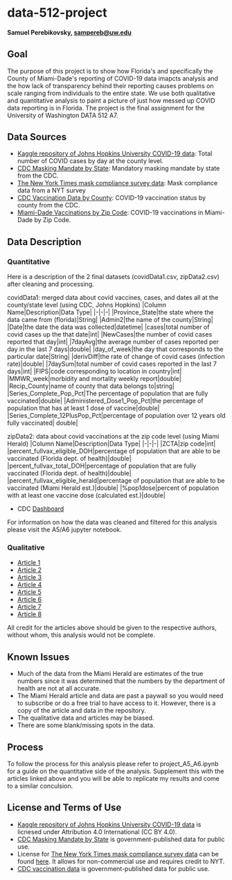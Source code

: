 # data-512-project
#### Samuel Perebikovsky, sampereb@uw.edu

## Goal
The purpose of this project is to show how Florida's and specifically the County of Miami-Dade's reporting of COVID-19 data imapcts analysis and the how lack of transparency behind their reporting causes problems on scale ranging from individuals to the entire state. We use both qualitative and quantitative analysis to paint a picture of just how messed up COVID data reporting is in Florida. The project is the final assignment for the University of Washington DATA 512 A7. 


## Data Sources
- [Kaggle repository of Johns Hopkins University COVID-19 data](https://www.kaggle.com/antgoldbloom/covid19-data-from-john-hopkins-university?select=RAW_us_confirmed_cases.csv): Total number of COVID cases by day at the county level.
- [CDC Masking Mandate by State](https://data.cdc.gov/Policy-Surveillance/U-S-State-and-Territorial-Public-Mask-Mandates-Fro/62d6-pm5i): Mandatory masking mandate by state from the CDC.
- [The New York Times mask compliance survey data](https://github.com/nytimes/covid-19-data/tree/master/mask-use): Mask compliance data from a NYT survey
- [CDC Vaccination Data by County](https://data.cdc.gov/Vaccinations/COVID-19-Vaccinations-in-the-United-States-County/8xkx-amqh/data): COVID-19 vaccination status by county from the CDC.
- [Miami-Dade Vaccinations by Zip Code](https://www.miamiherald.com/news/coronavirus/article254801602.html): COVID-19 vaccinations in Miami-Dade by Zip Code.


## Data Description

### Quantitative

Here is a description of the 2 final datasets (covidData1.csv, zipData2.csv) after cleaning and processing.

covidData1: merged data about covid vaccines, cases, and dates all at the county/state level (using CDC, Johns Hopkins)
|Column Name|Description|Data Type|
|-|-|-|
|Province_State|the state where the data came from (florida)|String|
|Admin2|the name of the county|String|
|Date|the date the data was collected|datetime|
|cases|total number of covid cases up the that date|int|
|NewCases|the number of covid cases reported that day|int|
|7dayAvg|the average number of cases reported per day in the last 7 days|double|
|day_of_week|the day that corresponds to the particular date|String|
|derivDiff|the rate of change of covid cases (infection rate)|double|
|7daySum|total number of covid cases reported in the last 7 days|int|
|FIPS|code corresponding to location in country|int|
|MMWR_week|morbidity and mortality weekly report|double|
|Recip_County|name of county that data belongs to|string|
|Series_Complete_Pop_Pct|The percentage of population that are fully vaccinated|double|
|Administered_Dose1_Pop_Pct|the percentage of population that has at least 1 dose of vaccine|double|
|Series_Complete_12PlusPop_Pct|percentage of population over 12 years old fully vaccinated| double|

zipData2: data about covid vaccinations at the zip code level (using Miami Herald)
|Column Name|Description|Data Type|
|-|-|-|
|ZCTA|zip code|int|
|percent_fullvax_eligible_DOH|percentage of population that are able to be vaccinated (Florida dept. of health)|double|
|percent_fullvax_total_DOH|percentage of population that are fully vaccinated (Florida dept. of health)|double|
|percent_fullvax_eligible_herald|percentage of population that are able to be vaccinated (Miami Herald est.)|double|
|%pop1dose|percent of population with at least one vaccine dose (calculated est.)|double|

- CDC [Dashboard](https://covid.cdc.gov/covid-data-tracker/#county-view)

For information on how the data was cleaned and filtered for this analysis please visit the A5/A6 jupyter notebook.

### Qualitative
- [Article 1](https://floridapolitics.com/archives/458515-miami-dade-90-vaccination-rate/)
- [Article 2](https://www.healthline.com/health-news/why-florida-now-has-the-lowest-covid-19-case-rate)
- [Article 3](https://www.tallahassee.com/story/news/local/state/2021/08/13/floridas-covid-numbers-cases-data-difficult-but-not-impossible-find-heres-how/8099274002/)
- [Article 4](https://www.wfla.com/community/health/coronavirus/lawsuit-filed-for-return-of-daily-covid-19-reports-in-florida/)
- [Article 5](https://www.miamiherald.com/news/coronavirus/article254801602.html)
- [Article 6](https://www.local10.com/news/local/2021/09/22/90-of-miami-dade-vaccinated-its-just-not-true-experts-say/)
- [Article 7](https://www.clickorlando.com/news/local/2020/11/26/florida-wont-release-covid-19-data-on-thanksgiving/)
- [Article 8](https://floridapolitics.com/archives/449831-florida-health-reports-impossible-vaccination-rates-withholds-confidential-covid-19-data-dems-say/)

All credit for the articles above should be given to the respective authors, without whom, this analysis would not be complete.

## Known Issues
- Much of the data from the Miami Herald are estimates of the true numbers since it was determined that the numbers by the department of health are not at all accurate.
- The Miami Herald article and data are past a paywall so you would need to subscribe or do a free trial to have access to it. However, there is a copy of the article and data in the repository.
- The qualitative data and articles may be biased.
- There are some blank/missing spots in the data.

## Process
To follow the process for this analysis please refer to project_A5_A6.ipynb for a guide on the quantitative side of the analysis. Supplement this with the articles linked above and you will be able to replicate my results and come to a similar conculsion.

## License and Terms of Use
- [Kaggle repository of Johns Hopkins University COVID-19 data](https://www.kaggle.com/antgoldbloom/covid19-data-from-john-hopkins-university?select=RAW_us_confirmed_cases.csv) is licnesed under Attribution 4.0 International (CC BY 4.0).
- [CDC Masking Mandate by State](https://data.cdc.gov/Policy-Surveillance/U-S-State-and-Territorial-Public-Mask-Mandates-Fro/62d6-pm5i) is government-published data for public use.
- License for [The New York Times mask compliance survey data](https://github.com/nytimes/covid-19-data/tree/master/mask-use) can be found [here](https://github.com/nytimes/covid-19-data/blob/master/LICENSE). It allows for non-commercial use and requires credit to NYT. 
- [CDC vaccination data](https://data.cdc.gov/Vaccinations/COVID-19-Vaccinations-in-the-United-States-County/8xkx-amqh/data) is government-published data for public use.

